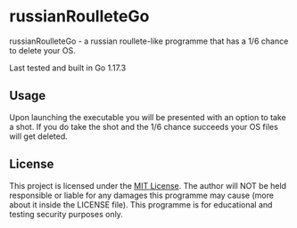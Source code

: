 # russianRoulleteGo
russianRoulleteGo - a russian roullete-like programme that has a 1/6 chance to delete your OS.

Last tested and built in Go 1.17.3
## Usage
Upon launching the executable you will be presented with an option to take a shot.
If you do take the shot and the 1/6 chance succeeds your OS files will get deleted.

## License
This project is licensed under the [MIT License](https://opensource.org/licenses/MIT).  The author will NOT be held responsible or liable for any damages this programme may cause (more about it inside the LICENSE file). This programme is for educational and testing security purposes only.
